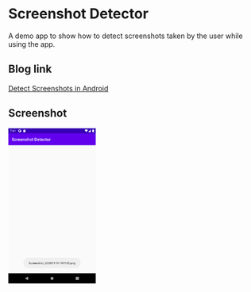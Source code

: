 # Screenshot Detector

A demo app to show how to detect screenshots taken by the user while using the app.


## Blog link
[Detect Screenshots in Android](https://proandroiddev.com/detect-screenshots-in-android-7bc4343ddce1) 

## Screenshot

<img width="35%" src="screenshots/Screenshot.png" />
